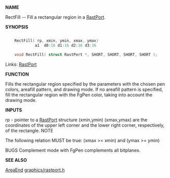 
**NAME**

RectFill -- Fill a rectangular region in a [RastPort](_00AF).

**SYNOPSIS**

```c

    RectFill( rp, xmin, ymin, xmax, ymax)
             a1  d0:16 d1:16 d2:16 d3:16

    void RectFill( struct RastPort *, SHORT, SHORT, SHORT, SHORT );

```
Links: [RastPort](_00AF) 

**FUNCTION**

Fills  the  rectangular  region  specified  by  the
parameters  with the chosen pen  colors,  areafill
pattern, and drawing mode. If no areafill pattern is
specified, fill the rectangular region with the FgPen
color, taking into account the drawing mode.

**INPUTS**

rp - pointer to a [RastPort](_00AF) structure
(xmin,ymin) (xmax,ymax) are the coordinates of the upper
left corner and the lower right corner, respectively, of the
rectangle.
NOTE

The following relation MUST be true:
(xmax &#062;= xmin) and (ymax &#062;= ymin)

BUGS
Complement mode with FgPen complements all bitplanes.

**SEE ALSO**

[AreaEnd](AreaEnd) [graphics/rastport.h](_00AF)
